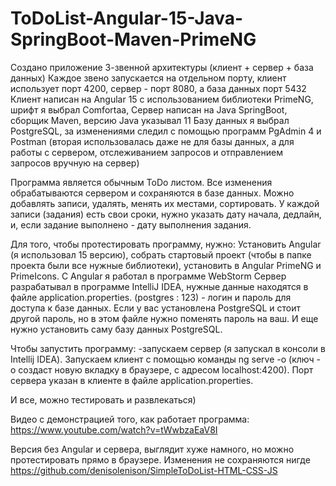 # ToDoList-Angular-15-Java-SpringBoot-Maven-PrimeNG

Создано приложение 3-звенной архитектуры (клиент + сервер + база данных)
Каждое звено запускается на отдельном порту, клиент использует порт 4200, сервер - порт 8080, а база данных порт 5432
Клиент написан на Angular 15 с использованием библиотеки PrimeNG, шрифт я выбрал Comfortaa,
Сервер написан на Java SpringBoot, сборщик Maven, версию Java указывал 11
Базу данных я выбрал PostgreSQL, за изменениями следил с помощью программ PgAdmin 4 и Postman (вторая использовалась даже не для базы данных, а для работы с сервером, отслеживанием запросов и отправлением запросов вручную на сервер)

Программа является обычным ToDo листом. Все изменения обрабатываются сервером и сохраняются в базе данных. Можно добавлять записи, удалять, менять их местами, сортировать. У каждой записи (задания) есть свои сроки, нужно указать дату начала, дедлайн, и, если задание выполнено - дату выполнения задания.

Для того, чтобы протестировать программу, нужно:
Установить Angular (я использовал 15 версию), собрать стартовый проект (чтобы в папке проекта были все нужные библиотеки), установить в Angular PrimeNG и PrimeIcons.
С Angular я работал в программе WebStorm
Сервер разрабатывал в программе IntelliJ IDEA, нужные данные находятся в файле application.properties. (postgres : 123) - логин и пароль для доступа к базе данных. Если у вас установлена PostgreSQL и стоит другой пароль, но в этом файле нужно поменять пароль на ваш.
И еще нужно установить саму базу данных PostgreSQL.

Чтобы запустить программу: -запускаем сервер (я запускал в консоли в Intellij IDEA). Запускаем клиент с помощью команды ng serve -o (ключ -o создаст новую вкладку в браузере, с адресом localhost:4200). Порт сервера указан в клиенте в файле application.properties.

И все, можно тестировать и развлекаться)

Видео с демонстрацией того, как работает программа: https://www.youtube.com/watch?v=tWwbzaEaV8I

Версия без Angular и сервера, выглядит хуже намного, но можно протестировать прямо в браузере. Изменения не сохраняются нигде
https://github.com/denisolenison/SimpleToDoList-HTML-CSS-JS
